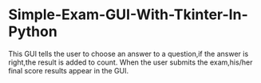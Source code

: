# Simple-Exam-GUI-With-Tkinter-In-Python
This GUI tells the user to choose an answer to a question,if the answer is right,the result is added to count.
When the user submits the exam,his/her final score results appear in the GUI.
